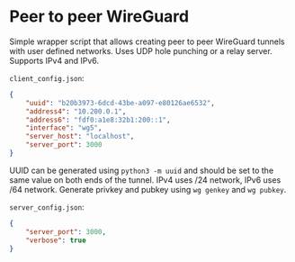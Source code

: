 # Peer to peer WireGuard

Simple wrapper script that allows creating peer to peer WireGuard tunnels with user defined networks. Uses UDP hole punching or a relay server. Supports IPv4 and IPv6.

`client_config.json`:
```json
{
    "uuid": "b20b3973-6dcd-43be-a097-e80126ae6532",
    "address4": "10.200.0.1",
    "address6": "fdf0:a1e8:32b1:200::1",
    "interface": "wg5",
    "server_host": "localhost",
    "server_port": 3000
}
```

UUID can be generated using `python3 -m uuid` and should be set to the same value on both ends of the tunnel. IPv4 uses /24 network, IPv6 uses /64 network. Generate privkey and pubkey using `wg genkey` and `wg pubkey`.

`server_config.json`:
```json
{
    "server_port": 3000,
    "verbose": true
}
```
